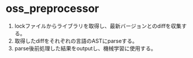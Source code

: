 # oss_preprocessor
1. lockファイルからライブラリを取得し、最新バージョンとのdiffを収集する。
2. 取得したdiffをそれぞれの言語のASTにparseする。
3. parse後前処理した結果をoutputし、機械学習に使用する。
